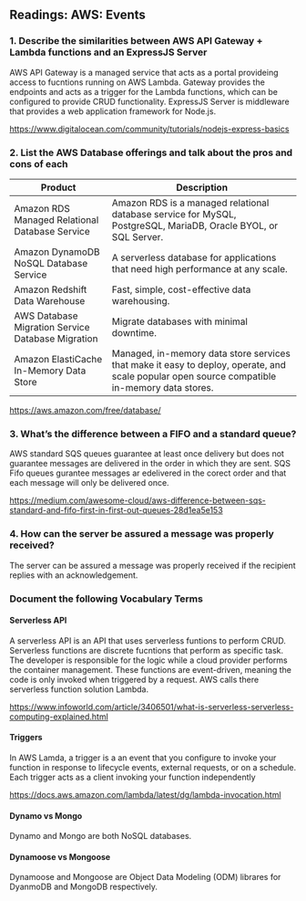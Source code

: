 ## Readings: AWS: Events

### 1. Describe the similarities between AWS API Gateway + Lambda functions and an ExpressJS Server

AWS API Gateway is a managed service that acts as a portal provideing access to fucntions running on AWS Lambda. Gateway provides the endpoints and acts as a trigger for the Lambda functions, which can be configured to provide CRUD functionality. ExpressJS Server is middleware that provides a web application framework for Node.js.

https://www.digitalocean.com/community/tutorials/nodejs-express-basics

### 2. List the AWS Database offerings and talk about the pros and cons of each

| Product                                           | Description                                                                                                                                  |
| ------------------------------------------------- | -------------------------------------------------------------------------------------------------------------------------------------------- |
| Amazon RDS Managed Relational Database Service    | Amazon RDS is a managed relational database service for MySQL, PostgreSQL, MariaDB, Oracle BYOL, or SQL Server.                              |
| Amazon DynamoDB NoSQL Database Service            | A serverless database for applications that need high performance at any scale.                                                              |
| Amazon Redshift Data Warehouse                    | Fast, simple, cost-effective data warehousing.                                                                                               |
| AWS Database Migration Service Database Migration | Migrate databases with minimal downtime.                                                                                                     |
| Amazon ElastiCache In-Memory Data Store           | Managed, in-memory data store services that make it easy to deploy, operate, and scale popular open source compatible in-memory data stores. |

https://aws.amazon.com/free/database/

### 3. What’s the difference between a FIFO and a standard queue?

AWS standard SQS queues guarantee at least once delivery but does not guarantee messages are delivered in the order in which they are sent. SQS Fifo queues gurantee messages ar edelivered in the corect order and that each message will only be delivered once.

https://medium.com/awesome-cloud/aws-difference-between-sqs-standard-and-fifo-first-in-first-out-queues-28d1ea5e153

### 4. How can the server be assured a message was properly received?

The server can be assured a message was properly received if the recipient replies with an acknowledgement.

### Document the following Vocabulary Terms

#### Serverless API

A serverless API is an API that uses serverless funtions to perform CRUD. Serverless functions are discrete fucntions that perform as specific task. The developer is responsible for the logic while a cloud provider performs the container management. These functions are event-driven, meaning the code is only invoked when triggered by a request. AWS calls there serverless function solution Lambda.

https://www.infoworld.com/article/3406501/what-is-serverless-serverless-computing-explained.html

#### Triggers

In AWS Lamda, a trigger is a an event that you configure to invoke your function in response to lifecycle events, external requests, or on a schedule. Each trigger acts as a client invoking your function independently

https://docs.aws.amazon.com/lambda/latest/dg/lambda-invocation.html

#### Dynamo vs Mongo

Dynamo and Mongo are both NoSQL databases.

#### Dynamoose vs Mongoose

Dynamoose and Mongoose are Object Data Modeling (ODM) librares for DyanmoDB and MongoDB respectively.

